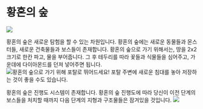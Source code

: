 # 황혼의 숲

![](main.png)

황혼의 숲은 새로운 탐험을 할 수 있는 차원입니다. 황혼의 숲에는 새로운 동물들과 몬스터들, 새로운 건축물들과 보스들이 존재합니다.
황혼의 숲으로 가기 위해서는, 땅을 2x2 크기로 한칸 파고, 물을 부어줍니다. 그 후 테두리를 따라 꽃들과 식물들을 심어주고, 가운데에 다이아몬드를 던져 넣어주면 됩니다.
![황혼의 숲으로 가기 위해 포탈로 뛰어드세요!](portal.png)
포탈 주변에 새로운 침대를 놓아 저장하는 것이 좋을 수도 있습니다.

황혼의 숲은 진행도 시스템이 존재합니다. 황혼의 숲 진행도에 따라 당신이 이전 단계의 보스들을 처치할 때까지 다음 단계의 지형과 구조물들은 잠겨있을 것입니다.
![](/bosses/starter/lich_locked.png)